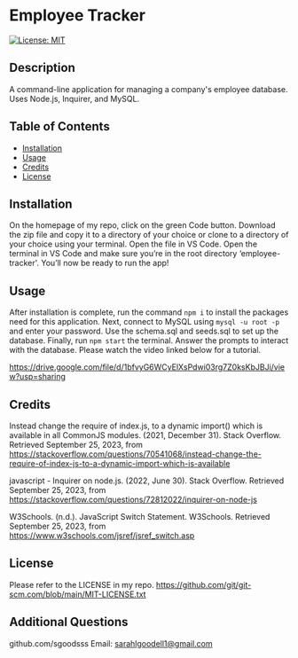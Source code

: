 # Employee Tracker
  [![License: MIT](https://img.shields.io/badge/License-MIT-yellow.svg)](https://opensource.org/licenses/MIT)

  ## Description

  A command-line application for managing a company's employee database. Uses Node.js, Inquirer, and MySQL.

  ## Table of Contents 

  - [Installation](#installation)
  - [Usage](#usage)
  - [Credits](#credits)
  - [License](#license)

  ## Installation
  On the homepage of my repo, click on the green Code button. Download the zip file and copy it to a directory of your choice or clone to a directory of your choice using your terminal. Open the file in VS Code. Open the terminal in VS Code and make sure you’re in the root directory ‘employee-tracker'. You’ll now be ready to run the app!
  

  ## Usage
  After installation is complete, run the command `npm i` to install the packages need for this application.  Next, connect to MySQL using `mysql -u root -p` and enter your password.  Use the schema.sql and seeds.sql to set up the database.  Finally, run `npm start` the terminal. Answer the prompts to interact with the database.  Please watch the video linked below for a tutorial.

  https://drive.google.com/file/d/1bfvyG6WCyElXsPdwi03rg7Z0ksKbJBJi/view?usp=sharing

  ## Credits
  Instead change the require of index.js, to a dynamic import() which is available in all CommonJS modules. (2021, December 31). Stack Overflow. Retrieved September 25, 2023, from https://stackoverflow.com/questions/70541068/instead-change-the-require-of-index-js-to-a-dynamic-import-which-is-available

  javascript - Inquirer on node.js. (2022, June 30). Stack Overflow. Retrieved September 25, 2023, from https://stackoverflow.com/questions/72812022/inquirer-on-node-js

  W3Schools. (n.d.). JavaScript Switch Statement. W3Schools. Retrieved September 25, 2023, from https://www.w3schools.com/jsref/jsref_switch.asp

  ## License
  Please refer to the LICENSE in my repo.
  https://github.com/git/git-scm.com/blob/main/MIT-LICENSE.txt


  ## Additional Questions
  github.com/sgoodsss
  Email: sarahlgoodell1@gmail.com
